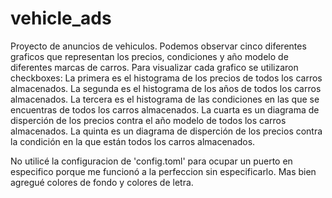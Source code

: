 # vehicle_ads
Proyecto de anuncios de vehiculos. 
Podemos observar cinco diferentes graficos que representan los precios, condiciones y año modelo de diferentes
marcas de carros.
Para visualizar cada grafico se utilizaron checkboxes:
La primera es el histograma de los precios de todos los carros almacenados.
La segunda es el histograma de los años de todos los carros almacenados.
La tercera es el histograma de las condiciones en las que se encuentras de todos los carros almacenados.
La cuarta es un diagrama de disperción de los precios contra el año modelo de todos los carros almacenados.
La quinta es un diagrama de disperción de los precios contra la condición en la que están todos los carros almacenados.


No utilicé la configuracion de 'config.toml' para ocupar un puerto en especifico porque me funcionó a la perfeccion sin especificarlo.
Mas bien agregué colores de fondo y colores de letra.

